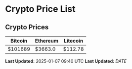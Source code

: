 # Crypto Price List

## Crypto Prices
| Bitcoin | Ethereum | Litecoin |
| ------- | -------- | -------- |
| $101689 | $3663.0 | $112.78 |
**Last Updated:** 2025-01-07 09:40 UTC
**Last Updated:** $DATE$
